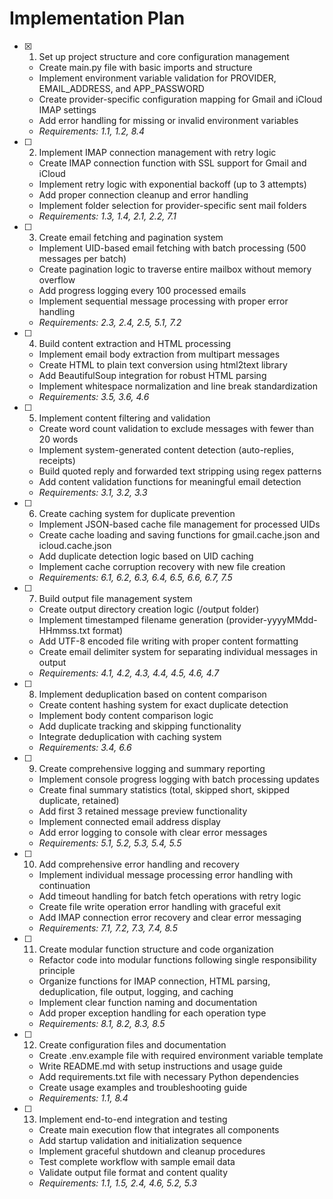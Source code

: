 # Implementation Plan

- [x] 1. Set up project structure and core configuration management
  - Create main.py file with basic imports and structure
  - Implement environment variable validation for PROVIDER, EMAIL_ADDRESS, and APP_PASSWORD
  - Create provider-specific configuration mapping for Gmail and iCloud IMAP settings
  - Add error handling for missing or invalid environment variables
  - _Requirements: 1.1, 1.2, 8.4_

- [ ] 2. Implement IMAP connection management with retry logic
  - Create IMAP connection function with SSL support for Gmail and iCloud
  - Implement retry logic with exponential backoff (up to 3 attempts)
  - Add proper connection cleanup and error handling
  - Implement folder selection for provider-specific sent mail folders
  - _Requirements: 1.3, 1.4, 2.1, 2.2, 7.1_

- [ ] 3. Create email fetching and pagination system
  - Implement UID-based email fetching with batch processing (500 messages per batch)
  - Create pagination logic to traverse entire mailbox without memory overflow
  - Add progress logging every 100 processed emails
  - Implement sequential message processing with proper error handling
  - _Requirements: 2.3, 2.4, 2.5, 5.1, 7.2_

- [ ] 4. Build content extraction and HTML processing
  - Implement email body extraction from multipart messages
  - Create HTML to plain text conversion using html2text library
  - Add BeautifulSoup integration for robust HTML parsing
  - Implement whitespace normalization and line break standardization
  - _Requirements: 3.5, 3.6, 4.6_

- [ ] 5. Implement content filtering and validation
  - Create word count validation to exclude messages with fewer than 20 words
  - Implement system-generated content detection (auto-replies, receipts)
  - Build quoted reply and forwarded text stripping using regex patterns
  - Add content validation functions for meaningful email detection
  - _Requirements: 3.1, 3.2, 3.3_

- [ ] 6. Create caching system for duplicate prevention
  - Implement JSON-based cache file management for processed UIDs
  - Create cache loading and saving functions for gmail.cache.json and icloud.cache.json
  - Add duplicate detection logic based on UID caching
  - Implement cache corruption recovery with new file creation
  - _Requirements: 6.1, 6.2, 6.3, 6.4, 6.5, 6.6, 6.7, 7.5_

- [ ] 7. Build output file management system
  - Create output directory creation logic (/output folder)
  - Implement timestamped filename generation (provider-yyyyMMdd-HHmmss.txt format)
  - Add UTF-8 encoded file writing with proper content formatting
  - Create email delimiter system for separating individual messages in output
  - _Requirements: 4.1, 4.2, 4.3, 4.4, 4.5, 4.6, 4.7_

- [ ] 8. Implement deduplication based on content comparison
  - Create content hashing system for exact duplicate detection
  - Implement body content comparison logic
  - Add duplicate tracking and skipping functionality
  - Integrate deduplication with caching system
  - _Requirements: 3.4, 6.6_

- [ ] 9. Create comprehensive logging and summary reporting
  - Implement console progress logging with batch processing updates
  - Create final summary statistics (total, skipped short, skipped duplicate, retained)
  - Add first 3 retained message preview functionality
  - Implement connected email address display
  - Add error logging to console with clear error messages
  - _Requirements: 5.1, 5.2, 5.3, 5.4, 5.5_

- [ ] 10. Add comprehensive error handling and recovery
  - Implement individual message processing error handling with continuation
  - Add timeout handling for batch fetch operations with retry logic
  - Create file write operation error handling with graceful exit
  - Add IMAP connection error recovery and clear error messaging
  - _Requirements: 7.1, 7.2, 7.3, 7.4, 8.5_

- [ ] 11. Create modular function structure and code organization
  - Refactor code into modular functions following single responsibility principle
  - Organize functions for IMAP connection, HTML parsing, deduplication, file output, logging, and caching
  - Implement clear function naming and documentation
  - Add proper exception handling for each operation type
  - _Requirements: 8.1, 8.2, 8.3, 8.5_

- [ ] 12. Create configuration files and documentation
  - Create .env.example file with required environment variable template
  - Write README.md with setup instructions and usage guide
  - Add requirements.txt file with necessary Python dependencies
  - Create usage examples and troubleshooting guide
  - _Requirements: 1.1, 8.4_

- [ ] 13. Implement end-to-end integration and testing
  - Create main execution flow that integrates all components
  - Add startup validation and initialization sequence
  - Implement graceful shutdown and cleanup procedures
  - Test complete workflow with sample email data
  - Validate output file format and content quality
  - _Requirements: 1.1, 1.5, 2.4, 4.6, 5.2, 5.3_